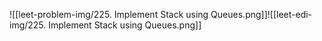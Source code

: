 ![[leet-problem-img/225. Implement Stack using Queues.png]]![[leet-edi-img/225. Implement Stack using Queues.png]]